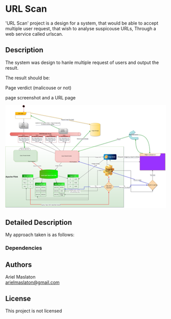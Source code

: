 # URL Scan

'URL Scan' project is a design for a system, that would be able to accept multiple user request, that wish to analyse suspicouse URLs,
Through a web service called urlscan.


## Description

The system was design to hanle multiple request of users and output the result.

The result should be: 

Page verdict (malicouse or not)

page screenshot and a URL page

![alt text](https://github.com/arielmaslaton/URL_Scan/blob/master/Untitled%20Diagram.drawio.png?raw=true)



## Detailed Description
My approach taken is as follows:


### Dependencies




## Authors

Ariel Maslaton  
[arielmaslaton@gmail.com](https://github.com/arielmaslaton/)


## License

This project is not licensed

